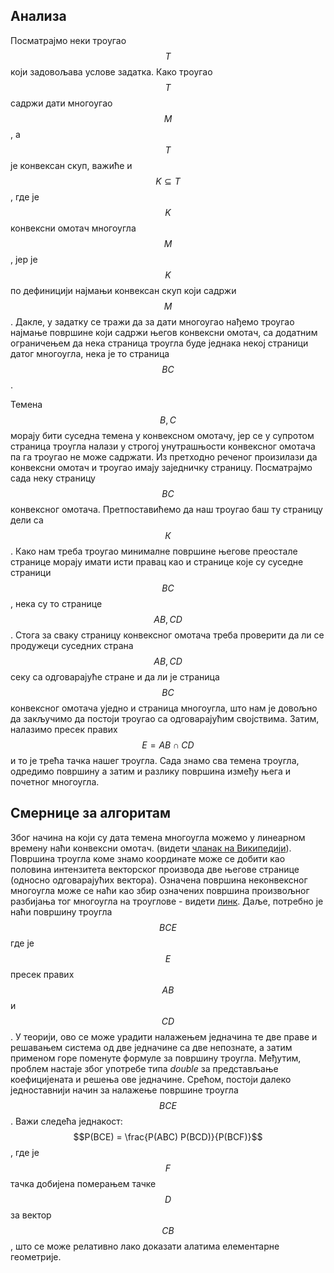 ## Анализа

Посматрајмо неки троугао $$T$$ који задовољава услове задатка.
Како троугао $$T$$ садржи дати многоугао $$M$$, а $$T$$ је конвексан скуп, важиће и $$K \subseteq T$$, где је
$$K$$ конвексни омотач многоугла $$M$$, јер је $$K$$ по дефиницији најмањи конвексан скуп који
садржи $$M$$. Дакле, у задатку се тражи да за дати многоугао нађемо троугао најмање површине
који садржи његов конвексни омотач, са додатним ограничењем да нека страница троугла буде
једнака некој страници датог многоугла, нека је то страница $$BC$$.

Темена $$B, C$$ морају бити суседна темена у конвексном омотачу, јер се у супротом страница троугла налази у строгој унутрашњости конвексног омотача па га троугао не може садржати.
Из претходно реченог произилази да конвексни омотач и троугао имају заједничку страницу.
Посматрајмо сада неку страницу $$BC$$ конвексног омотача. Претпоставићемо да наш троугао баш
ту страницу дели са $$К$$. Како нам треба троугао минималне површине његове преостале странице морају имати исти правац као и странице које су суседне страници $$BC$$, нека су то странице $$AB, CD$$.
Стога за сваку страницу конвексног омотача треба проверити да ли се продужеци суседних страна $$AB, CD$$ секу са одговарајуће стране и да ли је страница $$BC$$ конвексног омотача уједно и страница многоугла, што нам је довољно да закључимо да постоји троугао са одговарајућим својствима. Затим, налазимо пресек правих $$E = AB \cap CD$$ и то је трећа тачка нашег троугла. Сада знамо сва темена троугла, одредимо површину а затим и разлику површина између њега и почетног многоугла.

## Смернице за алгоритам

Због начина на који су дата темена многоугла можемо у линеарном времену наћи конвексни омотач. (видети [чланак на Википедији](https://en.wikipedia.org/wiki/Convex_hull_algorithms)).
Површина троугла коме знамо координате може се добити као половина интензитета векторског производа две његове странице (односно одговарајућих вектора).
Означена површина неконвексног многоугла може се наћи као збир означених површина произвољног разбијања тог многоугла на троуглове - видети [линк](https://web.archive.org/web/20100405070507/http://valis.cs.uiuc.edu/~sariel/research/CG/compgeom/msg00831.html).
Даље, потребно је наћи површину троугла $$BCE$$ где је $$E$$ пресек правих $$AB$$ и $$CD$$. У теорији, ово се може урадити налажењем једначина те две праве и решавањем система од две једначине са две непознате, а затим применом горе поменуте формуле за површину троугла. Међутим, проблем настаје због употребе типа *double* за представљање коефицијената и решења ове једначине. Срећом, постоји далеко једноставнији начин за налажење површине троугла $$BCE$$. Важи следећа једнакост: $$P(BCE) = \frac{P(ABC) P(BCD)}{P(BCF)}$$, где је $$F$$ тачка добијена померањем тачке $$D$$ за вектор $$CB$$, што се може релативно лако доказати алатима елементарне геометрије. 
